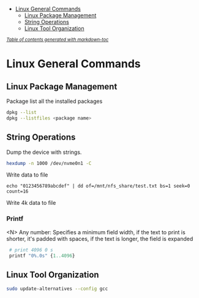 - [Linux General Commands](#linux-general-commands)
  * [Linux Package Management](#linux-package-management)
  * [String Operations](#string-operations)
  * [Linux Tool Organization](#linux-tool-organization)

<small><i><a href='http://ecotrust-canada.github.io/markdown-toc/'>Table of contents generated with markdown-toc</a></i></small>

# Linux General Commands
## Linux Package Management
Package list all the installed packages
```bash
dpkg --list
dpkg --listfiles <package name>
```

## String Operations
Dump the device with strings.
```bash
hexdump -n 1000 /dev/nvme0n1 -C 
```
Write data to file
```
echo "0123456789abcdef" | dd of=/mnt/nfs_share/test.txt bs=1 seek=0 count=16
```
Write 4k data to file

### Printf
\<N\>	Any number: Specifies a minimum field width, if the text to print is shorter, it's padded with spaces, if the text is longer, the field is expanded

```python
 # print 4096 0 s
 printf "0%.0s" {1..4096}
```

## Linux Tool Organization
```bash
sudo update-alternatives --config gcc
```
 
 ##
